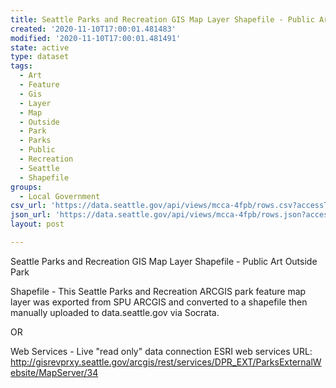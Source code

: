 ```yaml
---
title: Seattle Parks and Recreation GIS Map Layer Shapefile - Public Art Outside Park
created: '2020-11-10T17:00:01.481483'
modified: '2020-11-10T17:00:01.481491'
state: active
type: dataset
tags:
  - Art
  - Feature
  - Gis
  - Layer
  - Map
  - Outside
  - Park
  - Parks
  - Public
  - Recreation
  - Seattle
  - Shapefile
groups:
  - Local Government
csv_url: 'https://data.seattle.gov/api/views/mcca-4fpb/rows.csv?accessType=DOWNLOAD'
json_url: 'https://data.seattle.gov/api/views/mcca-4fpb/rows.json?accessType=DOWNLOAD'
layout: post

---
```

Seattle Parks and Recreation GIS Map Layer Shapefile - Public Art Outside Park

Shapefile - This Seattle Parks and Recreation ARCGIS park feature map layer was exported from SPU ARCGIS and 
converted to a shapefile then manually uploaded to data.seattle.gov via Socrata.

OR

Web Services - Live "read only" data connection ESRI web services URL: 
http://gisrevprxy.seattle.gov/arcgis/rest/services/DPR_EXT/ParksExternalWebsite/MapServer/34
